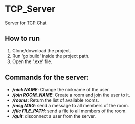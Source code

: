 # TCP_Server
Server for [TCP Chat](https://github.com/Hectorleo18/TCP_Chat)

## How to run
1. Clone/download the project.
2. Run 'go build' inside the project path.
3. Open the '.exe' file.

## Commands for the server:
- ***/nick NAME***: Change the nickname of the user.
- ***/join ROOM_NAME***: Create a room and join the user to it.
- ***/rooms***: Return the list of available rooms.
- ***/msg MSG***: send a message to all members of the room.
- ***/file FILE_PATH***: send a file to all members of the room.
- ***/quit***: disconnect a user from the server.
